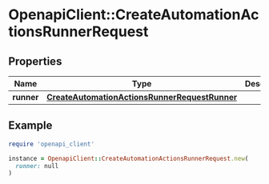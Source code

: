 # OpenapiClient::CreateAutomationActionsRunnerRequest

## Properties

| Name | Type | Description | Notes |
| ---- | ---- | ----------- | ----- |
| **runner** | [**CreateAutomationActionsRunnerRequestRunner**](CreateAutomationActionsRunnerRequestRunner.md) |  |  |

## Example

```ruby
require 'openapi_client'

instance = OpenapiClient::CreateAutomationActionsRunnerRequest.new(
  runner: null
)
```

